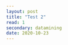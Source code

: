 ```yaml
---
layout: post
title: "Test 2"
read: 1
secondary: datamining
date: 2020-10-23
---
```


<object data="https://github.com/lytranp/lytranp.github.io/edit/main/_posts/datamining/DecisionTree.pdf" type="application/pdf" width="700px" height="700px">
    <embed src="https://github.com/lytranp/lytranp.github.io/edit/main/_posts/datamining/DecisionTree.pdf">
    </embed>
</object>


